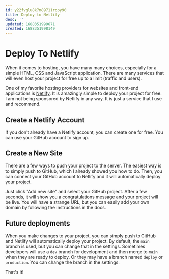 ```yaml
---
id: y22fvglu8k7m89711ropy90
title: Deploy to Netlify
desc: ''
updated: 1688351999671
created: 1688351998149
---
```

# Deploy To Netlify

When it comes to hosting, you have many many choices, especially for a simple HTML, CSS and JavaScript application. There are many services that will even host your project for free up to a limit (traffic and users).

One of my favorite hosting providers for websites and front-end applications is [Netlify](https://www.netlify.com/). It is amazingly simple to deploy your project for free. I am not being sponsored by Netlify in any way. It is just a service that I use and recommend.

## Create a Netlify Account

If you don't already have a Netlify account, you can create one for free. You can use your GitHub account to sign up.

## Create a New Site

There are a few ways to push your project to the server. The easiest way is to simply push to GitHub, which I already showed you how to do. Then, you can connect your GitHub account to Netlify and it will automatically deploy your project.

Just click "Add new site" and select your GitHub project. After a few seconds, it will show you a congratulations message and your project will be live. You will have a strange URL, but you can easily add your own domain by following the instructions in the docs.

## Future deployments

When you make changes to your project, you can simply push to GitHub and Netlify will automatically deploy your project. By default, the `main` branch is used, but you can change that in the settings. Sometimes developers will use a `dev` branch for development and then merge to `main` when they are ready to deploy. Or they may have a branch named `deploy` or `production`. You can change the branch in the settings.

That's it!
